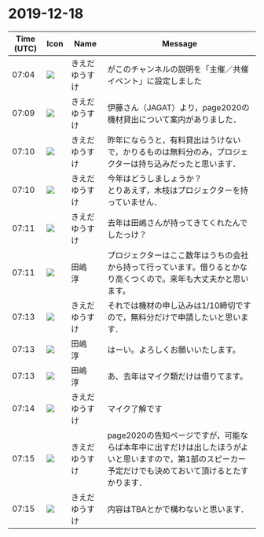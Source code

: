 # 2019-12-18

|Time (UTC)|Icon|Name|Message|
|---|---|---|---|
|07:04|![](https://avatars.slack-edge.com/2019-03-11/571585797168_09840ca518e784c46d3a_72.png)|きえだゆうすけ|がこのチャンネルの説明を「主催／共催イベント」に設定しました|
|07:09|![](https://avatars.slack-edge.com/2019-03-11/571585797168_09840ca518e784c46d3a_72.png)|きえだゆうすけ|伊藤さん（JAGAT）より，page2020の機材貸出について案内がありました．|
|07:10|![](https://avatars.slack-edge.com/2019-03-11/571585797168_09840ca518e784c46d3a_72.png)|きえだゆうすけ|昨年にならうと，有料貸出はうけないで，かりるものは無料分のみ，プロジェクターは持ち込みだったと思います．|
|07:10|![](https://avatars.slack-edge.com/2019-03-11/571585797168_09840ca518e784c46d3a_72.png)|きえだゆうすけ|今年はどうしましょうか？<br>とりあえず，木枝はプロジェクターを持っていません．|
|07:11|![](https://avatars.slack-edge.com/2019-03-11/571585797168_09840ca518e784c46d3a_72.png)|きえだゆうすけ|去年は田嶋さんが持ってきてくれたんでしたっけ？|
|07:11|![](https://secure.gravatar.com/avatar/698cc14290c3976fdd9f0a23494b87c1.jpg?s=72&d=https%3A%2F%2Fa.slack-edge.com%2Fdf10d%2Fimg%2Favatars%2Fava_0018-72.png)|田嶋　淳|プロジェクターはここ数年はうちの会社から持って行っています。借りるとかなり高くつくので。来年も大丈夫かと思います。|
|07:13|![](https://avatars.slack-edge.com/2019-03-11/571585797168_09840ca518e784c46d3a_72.png)|きえだゆうすけ|それでは機材の申し込みは1/10締切ですので，無料分だけで申請したいと思います．|
|07:13|![](https://secure.gravatar.com/avatar/698cc14290c3976fdd9f0a23494b87c1.jpg?s=72&d=https%3A%2F%2Fa.slack-edge.com%2Fdf10d%2Fimg%2Favatars%2Fava_0018-72.png)|田嶋　淳|はーい。よろしくお願いいたします。|
|07:13|![](https://secure.gravatar.com/avatar/698cc14290c3976fdd9f0a23494b87c1.jpg?s=72&d=https%3A%2F%2Fa.slack-edge.com%2Fdf10d%2Fimg%2Favatars%2Fava_0018-72.png)|田嶋　淳|あ、去年はマイク類だけは借りてます。|
|07:14|![](https://avatars.slack-edge.com/2019-03-11/571585797168_09840ca518e784c46d3a_72.png)|きえだゆうすけ|マイク了解です|
|07:15|![](https://avatars.slack-edge.com/2019-03-11/571585797168_09840ca518e784c46d3a_72.png)|きえだゆうすけ|page2020の告知ページですが，可能ならば本年中に出すだけは出したほうがよいと思いますので，第1部のスピーカー予定だけでも決めておいて頂けるとたすかります．|
|07:15|![](https://avatars.slack-edge.com/2019-03-11/571585797168_09840ca518e784c46d3a_72.png)|きえだゆうすけ|内容はTBAとかで構わないと思います．|
